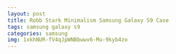 ```yaml
---
layout: post
title: Robb Stark Minimalism Samsung Galaxy S9 Case
tags: samsung galaxy s9
categories: samsung
img: 1xkhNUR-fV4qJpWNBbwwv6-Mu-9kyb4zo
---
```

